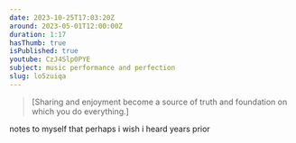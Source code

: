 ```yaml
---
date: 2023-10-25T17:03:20Z
around: 2023-05-01T12:00:00Z
duration: 1:17
hasThumb: true
isPublished: true
youtube: CzJ4Slp0PYE
subject: music performance and perfection
slug: lo5zuiqa
---
```

> [Sharing and enjoyment become a source of truth and foundation on which you do everything.]

notes to myself that perhaps i wish i heard years prior
